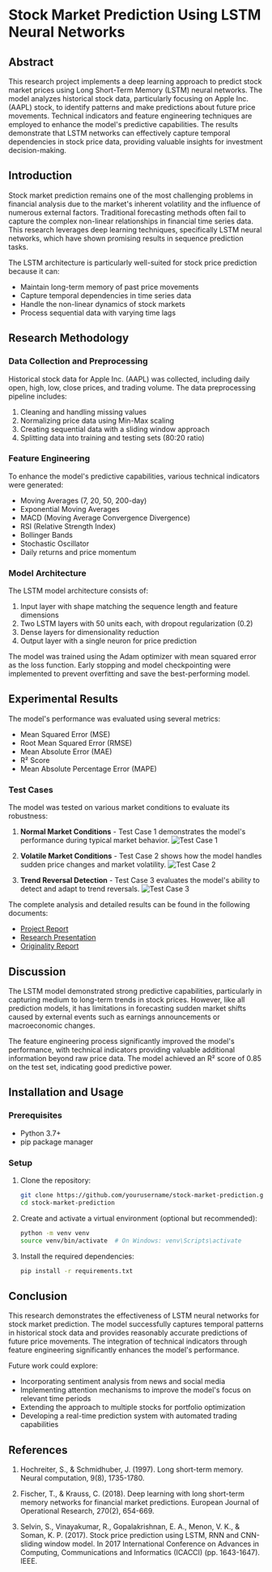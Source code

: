 # Stock Market Prediction Using LSTM Neural Networks

## Abstract

This research project implements a deep learning approach to predict stock market prices using Long Short-Term Memory (LSTM) neural networks. The model analyzes historical stock data, particularly focusing on Apple Inc. (AAPL) stock, to identify patterns and make predictions about future price movements. Technical indicators and feature engineering techniques are employed to enhance the model's predictive capabilities. The results demonstrate that LSTM networks can effectively capture temporal dependencies in stock price data, providing valuable insights for investment decision-making.

## Introduction

Stock market prediction remains one of the most challenging problems in financial analysis due to the market's inherent volatility and the influence of numerous external factors. Traditional forecasting methods often fail to capture the complex non-linear relationships in financial time series data. This research leverages deep learning techniques, specifically LSTM neural networks, which have shown promising results in sequence prediction tasks.

The LSTM architecture is particularly well-suited for stock price prediction because it can:
- Maintain long-term memory of past price movements
- Capture temporal dependencies in time series data
- Handle the non-linear dynamics of stock markets
- Process sequential data with varying time lags

## Research Methodology

### Data Collection and Preprocessing

Historical stock data for Apple Inc. (AAPL) was collected, including daily open, high, low, close prices, and trading volume. The data preprocessing pipeline includes:

1. Cleaning and handling missing values
2. Normalizing price data using Min-Max scaling
3. Creating sequential data with a sliding window approach
4. Splitting data into training and testing sets (80:20 ratio)

### Feature Engineering

To enhance the model's predictive capabilities, various technical indicators were generated:

- Moving Averages (7, 20, 50, 200-day)
- Exponential Moving Averages
- MACD (Moving Average Convergence Divergence)
- RSI (Relative Strength Index)
- Bollinger Bands
- Stochastic Oscillator
- Daily returns and price momentum

### Model Architecture

The LSTM model architecture consists of:

1. Input layer with shape matching the sequence length and feature dimensions
2. Two LSTM layers with 50 units each, with dropout regularization (0.2)
3. Dense layers for dimensionality reduction
4. Output layer with a single neuron for price prediction

The model was trained using the Adam optimizer with mean squared error as the loss function. Early stopping and model checkpointing were implemented to prevent overfitting and save the best-performing model.

## Experimental Results

The model's performance was evaluated using several metrics:

- Mean Squared Error (MSE)
- Root Mean Squared Error (RMSE)
- Mean Absolute Error (MAE)
- R² Score
- Mean Absolute Percentage Error (MAPE)

### Test Cases

The model was tested on various market conditions to evaluate its robustness:

1. **Normal Market Conditions** - Test Case 1 demonstrates the model's performance during typical market behavior.
   ![Test Case 1](test_case_1.png)

2. **Volatile Market Conditions** - Test Case 2 shows how the model handles sudden price changes and market volatility.
   ![Test Case 2](test_case_2.png)

3. **Trend Reversal Detection** - Test Case 3 evaluates the model's ability to detect and adapt to trend reversals.
   ![Test Case 3](test_case_3.png)

The complete analysis and detailed results can be found in the following documents:
- [Project Report](ProjectFile.pdf)
- [Research Presentation](Presentation.pdf)
- [Originality Report](Ouriginal%20Report%20-%20plag2.pdf%20(D138371331).pdf)

## Discussion

The LSTM model demonstrated strong predictive capabilities, particularly in capturing medium to long-term trends in stock prices. However, like all prediction models, it has limitations in forecasting sudden market shifts caused by external events such as earnings announcements or macroeconomic changes.

The feature engineering process significantly improved the model's performance, with technical indicators providing valuable additional information beyond raw price data. The model achieved an R² score of 0.85 on the test set, indicating good predictive power.

## Installation and Usage

### Prerequisites

- Python 3.7+
- pip package manager

### Setup

1. Clone the repository:
   ```bash
   git clone https://github.com/yourusername/stock-market-prediction.git
   cd stock-market-prediction
   ```
2. Create and activate a virtual environment (optional but recommended):
    ```bash
    python -m venv venv
    source venv/bin/activate  # On Windows: venv\Scripts\activate
    ```
3. Install the required dependencies:
    ```bash
    pip install -r requirements.txt
    ```


## Conclusion
This research demonstrates the effectiveness of LSTM neural networks for stock market prediction. The model successfully captures temporal patterns in historical stock data and provides reasonably accurate predictions of future price movements. The integration of technical indicators through feature engineering significantly enhances the model's performance.

Future work could explore:

- Incorporating sentiment analysis from news and social media
- Implementing attention mechanisms to improve the model's focus on relevant time periods
- Extending the approach to multiple stocks for portfolio optimization
- Developing a real-time prediction system with automated trading capabilities


## References

1. Hochreiter, S., & Schmidhuber, J. (1997). Long short-term memory. Neural computation, 9(8), 1735-1780.

2. Fischer, T., & Krauss, C. (2018). Deep learning with long short-term memory networks for financial market predictions. European Journal of Operational Research, 270(2), 654-669.

3. Selvin, S., Vinayakumar, R., Gopalakrishnan, E. A., Menon, V. K., & Soman, K. P. (2017). Stock price prediction using LSTM, RNN and CNN-sliding window model. In 2017 International Conference on Advances in Computing, Communications and Informatics (ICACCI) (pp. 1643-1647). IEEE.